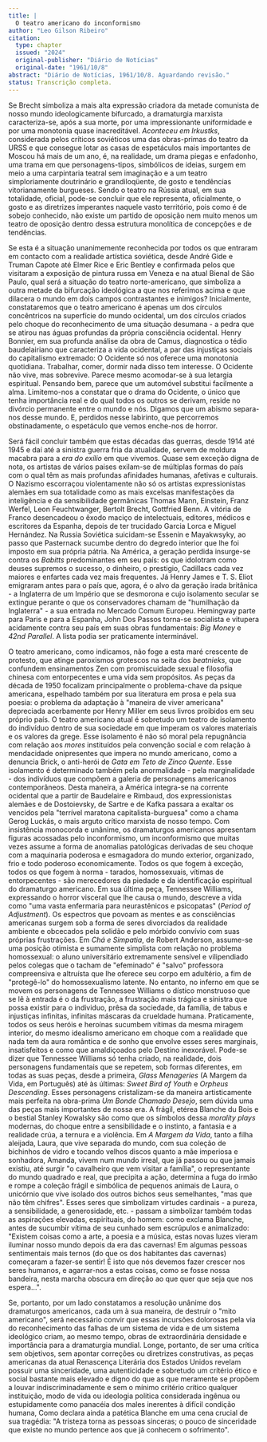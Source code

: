 ```yaml
---
title: |
  O teatro americano do inconformismo
author: "Leo Gilson Ribeiro"
citation:
  type: chapter
  issued: "2024"
  original-publisher: "Diário de Notícias"
  original-date: "1961/10/8"
abstract: "Diário de Notícias, 1961/10/8. Aguardando revisão."
status: Transcrição completa.
---
```


Se Brecht simboliza a mais alta expressão criadora da metade comunista de nosso mundo ideologicamente bifurcado, a dramaturgia marxista caracteriza-se, após a sua morte, por uma impressionante uniformidade e por uma monotonia quase inacreditável. *Aconteceu em Irkustks*, considerada pelos críticos soviéticos uma das obras-primas do teatro da URSS e que consegue lotar as casas de espetáculos mais importantes de Moscou há mais de um ano, é, na realidade, um drama piegas e enfadonho, uma trama em que personagens-tipos, simbólicos de ideias, surgem em meio a uma carpintaria teatral sem imaginação e a um teatro simploriamente doutrinário e grandiloqüente, de gosto e tendências vitorianamente burgueses. Sendo o teatro na Rússia atual, em sua totalidade, oficial, pode-se concluir que ele representa, oficialmente, o gosto e as diretrizes imperantes naquele vasto território, pois como é de sobejo conhecido, não existe um partido de oposição nem muito menos um teatro de oposição dentro dessa estrutura monolítica de concepções e de tendências.

Se esta é a situação unanimemente reconhecida por todos os que entraram em contacto com a realidade artística soviética, desde André Gide e Truman Capote até Elmer Rice e Eric Bentley e confirmada pelos que visitaram a exposição de pintura russa em Veneza e na atual Bienal de São Paulo, qual será a situação do teatro norte-americano, que simboliza a outra metade da bifurcação ideológica a que nos referimos acima e que dilacera o mundo em dois campos contrastantes e inimigos? Inicialmente, constataremos que o teatro americano é apenas um dos círculos concêntricos na superfície do mundo ocidental, um dos círculos criados pelo choque do reconhecimento de uma situação desumana - a pedra que se atirou nas águas profundas da própria consciência ocidental. Henry Bonnier, em sua profunda análise da obra de Camus, diagnostica o tédio baudelairiano que caracteriza a vida ocidental, a par das injustiças sociais do capitalismo extremado: O Ocidente só nos oferece uma monotonia quotidiana. Trabalhar, comer, dormir nada disso tem interesse. O Ocidente não vive, mas sobrevive. Parece mesmo acomodar-se à sua letargia espiritual. Pensando bem, parece que um automóvel substitui facilmente a alma. Limitemo-nos a constatar que o drama do Ocidente, o único que tenha importância real e do qual todos os outros se derivam, reside no divórcio permanente entre o mundo e nós. Digamos que um abismo separa-nos desse mundo. E, perdidos nesse labirinto, que percorremos obstinadamente, o espetáculo que vemos enche-nos de horror.

Será fácil concluir também que estas décadas das guerras, desde 1914 até 1945 e daí até a sinistra guerra fria da atualidade, servem de moldura macabra para a *era do exílio* em que vivemos. Quase sem exceção digna de nota, os artistas de vários paises exilam-se de múltiplas formas do país com o qual têm as mais profundas afinidades humanas, afetivas e culturais. O Nazismo escorraçou violentamente não só os artistas expressionistas alemães em sua totalidade como as mais excelsas manifestações da inteligência e da sensibilidade germânicas Thomas Mann, Einstein, Franz Werfel, Leon Feuchtwanger, Bertolt Brecht, Gottfried Benn. A vitória de Franco desencadeou o êxodo maciço de intelectuais, editores, médicos e escritores da Espanha, depois de ter trucidado Garcia Lorca e Miguel Hernández. Na Russia Soviética suicidam-se Essenin e Mayakwsyky, ao passo que Pasternack sucumbe dentro do degredo interior que lhe foi imposto em sua própria pátria. Na América, a geração perdida insurge-se contra os *Babitts* predominantes em seu país: os que idolotram como deuses supremos o sucesso, o dinheiro, o prestigio, Cadillacs cada vez maiores e enfartes cada vez mais frequentes. Já Henry James e T. S. Eliot emigraram antes para o país que, agora, é o alvo da geração irada britânica - a Inglaterra de um Império que se desmorona e cujo isolamento secular se extingue perante o que os conservadores chamam de "humilhação da Inglaterra" - a sua entrada no Mercado Comum Europeu. Hemingway parte para Paris e para a Espanha, John Dos Passos torna-se socialista e vitupera acidamente contra seu país em suas obras fundamentais: *Big Money* e *42nd Parallel*. A lista podia ser praticamente interminável.

O teatro americano, como indicamos, não foge a esta maré crescente de protesto, que atinge paroxismos grotescos na seita dos *beatnieks*, que confundem ensinamentos Zen com promiscuidade sexual e filosofia chinesa com entorpecentes e uma vida sem propósitos. As peças da década de 1950 focalizam principalmente o problema-chave da psique americana, espelhado também por sua literatura em prosa e pela sua poesia: o problema da adaptação à "maneira de viver americana" depreciada acerbamente por Henry Miller em seus livros proibidos em seu próprio país. O teatro americano atual é sobretudo um teatro de isolamento do indivíduo dentro de sua sociedade em que imperam os valores materiais e os valores da grege. Esse isolamento é não só moral pela repugnância com relação aos *mores* instituídos pela convenção social e com relação à mendacidade onipresentes que impera no mundo americano, como a denuncia Brick, o anti-herói de *Gata em Teto de Zinco Quente*. Esse isolamento é determinado também pela anormalidade - pela marginalidade - dos indivíduos que compõem a galeria de personagens americanos contemporâneos. Desta maneira, a América integra-se na corrente ocidental que a partir de Baudelaire e Rimbaud, dos expressionistas alemães e de Dostoievsky, de Sartre e de Kafka passara a exaltar os vencidos pela "terrível maratona capitalista-burguesa" como a chama Gerog Luckás, o mais arguto crítico marxista de nosso tempo. Com insistência monocorda e unânime, os dramaturgos americanos apresentam figuras acossadas pelo inconformismo, um inconformismo que muitas vezes assume a forma de anomalias patológicas derivadas de seu choque com a maquinaria poderosa e esmagadora do mundo exterior, organizado, frio e todo poderoso economicamente. Todos os que fogem à exceção, todos os que fogem à norma - tarados, homossexuais, vítimas de entorpecentes - são merecedores da piedade e da identificação espiritual do dramaturgo americano. Em sua última peça, Tennessee Williams, expressando o horror visceral que lhe causa o mundo, descreve a vida como "uma vasta enfermaria para neurastênicos e psicopatas" (*Period of Adjustment*). Os espectros que povoam as mentes e as consciências americanas surgem sob a forma de seres divorciados da realidade ambiente e obcecados pela solidão e pelo mórbido convívio com suas próprias frustrações. Em *Chá e Simpatia*, de Robert Anderson, assume-se uma posição otimista e sumamente simplista com relação no problema homossexual: o aluno universitário extremamente sensível e vilipendiado pelos colegas que o tacham de "efeminado" é "salvo" professora compreensiva e altruísta que lhe oferece seu corpo em adultério, a fim de "protegê-lo" do homossexualismo latente. No entanto, no inferno em que se movem os personagens de Tennessee Williams o dístico monstruoso que se lê à entrada é o da frustração, a frustração mais trágica e sinistra que possa existir para o individuo, prêsa da sociedade, da família, de tabus e injustiças infinitas, infinitas máscaras da crueldade humana. Praticamente, todos os seus heróis e heroínas sucumbem vítimas da mesma miragem interior, do mesmo idealismo americano em choque com a realidade que nada tem da aura romântica e de sonho que envolve esses seres marginais, insatisfeitos e como que amaldiçoados pelo Destino inexorável. Pode-se dizer que Tennessee Williams só tenha criado, na realidade, dois personagens fundamentais que se repetem, sob formas diferentes, em todas as suas peças, desde a primeira, *Glass Menageries* (A Margem da Vida, em Português) até às últimas: *Sweet Bird of Youth* e *Orpheus Descending*. Esses personagens cristalizam-se da maneira artisticamente mais perfeita na obra-prima *Um Bonde Chamado Desejo*, sem dúvida uma das peças mais importantes de nossa era. A frágil, etérea Blanche du Bois e o bestial Stanley Kowalsky são como que os símbolos dessa *morality plays* modernas, do choque entre a sensibilidade e o instinto, a fantasia e a realidade crúa, a ternura e a violência. Em *A Margem da Vida*, tanto a filha aleijada, Laura, que vive separada do mundo, com sua coleção de bichinhos de vidro e tocando velhos discos quanto a mãe imperiosa e sonhadora, Amanda, vivem num mundo irreal, que já passou ou que jamais existiu, até surgir "o cavalheiro que vem visitar a família", o representante do mundo quadrado e real, que precipita a ação, determina a fuga do irmão e rompe a coleção frágil e simbólica de pequenos animais de Laura, o unicórnio que vive isolado dos outros bichos seus semelhantes, "mas que não têm chifres". Esses seres que simbolizam virtudes cardinais - a pureza, a sensibilidade, a generosidade, etc. - passam a simbolizar também todas as aspirações elevadas, espirituais, do homem: como exclama Blanche, antes de sucumbir vítima de seu cunhado sem escrúpulos e animalizado: "Existem coisas como a arte, a poesia e a música, estas novas luzes vieram iluminar nosso mundo depois da era das cavernas! Em algumas pessoas sentimentais mais ternos (do que os dos habitantes das cavernas) começaram a fazer-se sentir! É isto que nós devemos fazer crescer nos seres humanos, e agarrar-nos a estas coisas, como se fosse nossa bandeira, nesta marcha obscura em direção ao que quer que seja que nos espera\...".

Se, portanto, por um lado constatamos a resolução unânime dos dramaturgos americanos, cada um à sua maneira, de destruir o "mito americano", será necessário convir que essas incursões dolorosas pela via do reconhecimento das falhas de um sistema de vida e de um sistema ideológico criam, ao mesmo tempo, obras de extraordinária densidade e importância para a dramaturgia mundial. Longe, portanto, de ser uma crítica sem objetivos, sem apontar correções ou diretrizes construtivas, as peças americanas da atual Renascença Literária dos Estados Unidos revelam possuir uma sinceridade, uma autenticidade e sobretudo um crítério ético e social bastante mais elevado e digno do que as que meramente se propõem a louvar indiscriminadamente e sem o mínimo critério crítico qualquer instituição, modo de vida ou ideologia politica considerada ingênua ou estupidamente como panacéia dos males inerentes à difícil condição humana, Como declara ainda a patética Blanche em uma cena crucial de sua tragédia: "A tristeza torna as pessoas sinceras; o pouco de sinceridade que existe no mundo pertence aos que já conhecem o sofrimento".


